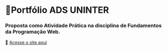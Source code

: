 # 📝Portfólio ADS UNINTER
### Proposta como Atividade Prática na disciplina de Fundamentos da Programação Web.

🔗 [Acesse o site aqui](https://pedropaiva8.github.io/portfolio-ads-uninter/)

